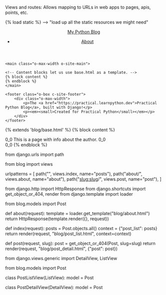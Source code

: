 Views and routes: 
    Allows mapping to URLs in web apps to pages, apis, points, etc.

<!-- EXPAND DROPDOWN ARROWS FOR FULL NOTES ON BASE.HTML -->

<!-- base tempalte that all other templates use -->
{% load static %} --> "load up all the static resources we might need"

<html>
<head>
                                                    <!--{% %} are template tags; allow use of special commands in HTML templates that let them interfacei with django  -->
    <link rel="stylesheet" type="text/css" href="{% static 'blog/css/blog.css' %}">
</head>

<body>
    <header class="o-box c-site-header">
        <nav class="o-max-width c-site-nav">
            <a class="c-site-nav__link c-site-nav__wordmark" href="/">My Python Blog</a>
            <ul class="u-no-margin u-no-padding c-site-nav__list">
                <li class="c-site-nav__item"><a class="c-site-nav__link" href="{% url 'about' %}">About</a></li>
            </ul>
        </nav>
    </header>

    <main class="o-max-width o-site-main">

    <!-- Content blocks let us use base.html as a template. -->
    {% block content %}
    {% endblock %}
    </main>

    <footer class="o-box c-site-footer">
        <div class="o-max-width">
            <p>The <a href="https://practical.learnpython.dev">Practical Python Blog</a>, built with Django!</p>
            <p><em><small>Created for Practical Python</small></em></p>
        </div>
    </footer>
</body>
</html>

<!-- about.html -->
<!-- EVERYTHING BETWEEN THESE CONTENT BLOCKS GETS INSERTED INTO BASE.HTML ON LINES 28/29 
     BETWEEN BLOCK CONTENT AND ENDBLOCK -->
{% extends 'blog/base.html' %}
{% block content %}
<article class="o-box c-card c-post"> 0_0
This is a page with info about the author. 0_0
</article> 0_0
{% endblock %}

<!-- class based views; EXAMPLE DOWN BELOW -->

<!-- URLS.PY -->

from django.urls import path

from blog import views

urlpatterns = [
    path("", views.index, name="posts"),
    path("about/", views.about, name="about"),
    path("<slug:slug>/", views.post, name="post"),
]

<!-- VIEWS.PY -->
<!-- THESE VIEWS MAP TO URLS.PY -->
from django.http import HttpResponse
from django.shortcuts import get_object_or_404, render
from django.template import loader

from blog.models import Post

<!-- gets a template and renders it! -->
def about(request): 
    template = loader.get_template("blog/about.html")
    return HttpResponse(template.render({}, request))

<!-- takes a post, getting all the objects in db, 
    creating a context, and returning render of blog/post -->
def index(request):
    posts = Post.objects.all()
    context = {"post_list": posts}
    return render(request, "blog/post_list.html", context=context)


def post(request, slug):
    post = get_object_or_404(Post, slug=slug) 
    return render(request, "blog/post_detail.html", {"post": post})

<!-- FROM CLASS_BASED_VIEWS.PY -->

from django.views.generic import DetailView, ListView

from blog.models import Post


class PostListView(ListView):
    model = Post


class PostDetailView(DetailView):
    model = Post
